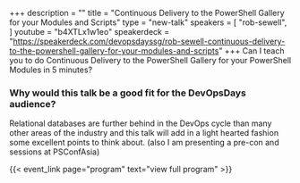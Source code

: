 +++
description = ""
title = "Continuous Delivery to the PowerShell Gallery for your Modules and Scripts"
type = "new-talk"
speakers = [
        "rob-sewell",
]
youtube = "b4XTLx1w1eo"
speakerdeck = "https://speakerdeck.com/devopsdayssg/rob-sewell-continuous-delivery-to-the-powershell-gallery-for-your-modules-and-scripts"
+++
Can I teach you to do Continuous Delivery to the PowerShell Gallery for your PowerShell Modules in 5 minutes?

### Why would this talk be a good fit for the DevOpsDays audience?

Relational databases are further behind in the DevOps cycle than many other areas of the industry and this talk will add in a light hearted fashion some excellent points to think about. (also I am presenting a pre-con and sessions at PSConfAsia)

{{< event_link page="program" text="view full program" >}}
